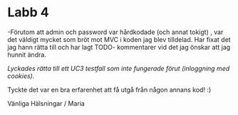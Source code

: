 # Labb 4


-Förutom att admin och password var hårdkodade (och annat tokigt) , var det väldigt mycket som bröt mot MVC i koden jag blev tilldelad.
Har fixat det jag hann rätta till och har lagt TODO- kommentarer vid det jag önskar att jag hunnit ändra. 

*Lyckades rätta till ett UC3 testfall som inte fungerade förut (inloggning med cookies).*

Tyckte det var en bra erfarenhet att få utgå från någon annans kod! :)

Vänliga Hälsningar
/ Maria